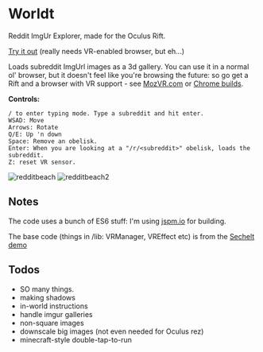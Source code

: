 # Worldt

Reddit ImgUr Explorer, made for the Oculus Rift.

[Try it out](http://mrspeaker.github.io/worldt/) (really needs VR-enabled browser, but eh...)

Loads subreddit ImgUrl images as a 3d gallery. You can use it in a normal ol' browser, but it doesn't feel like you're browsing the future: so go get a Rift and a browser with VR support - see [MozVR.com](http://www.mozvr.com) or [Chrome builds](http://blog.tojicode.com/2014/07/bringing-vr-to-chrome.html).

**Controls:**

    / to enter typing mode. Type a subreddit and hit enter.
    WSAD: Move
    Arrows: Rotate
    Q/E: Up 'n down
    Space: Remove an obelisk.
    Enter: When you are looking at a "/r/<subreddit>" obelisk, loads the subreddit.
    Z: reset VR sensor.

![redditbeach](https://cloud.githubusercontent.com/assets/129330/6426318/a8bcecd6-bf22-11e4-8855-a6369447ef42.jpg)
![redditbeach2](https://cloud.githubusercontent.com/assets/129330/6426319/aa3b058e-bf22-11e4-838a-bbd2f7681e4f.jpg)

## Notes

The code uses a bunch of ES6 stuff: I'm using [jspm.io](http://jspm.io/) for building.

The base code (things in /lib: VRManager, VREffect etc) is from the [Sechelt demo](https://github.com/MozVR/sechelt)

## Todos

  * SO many things.
  * making shadows
  * in-world instructions
  * handle imgur galleries
  * non-square images
  * downscale big images (not even needed for Oculus rez)
  * minecraft-style double-tap-to-run
